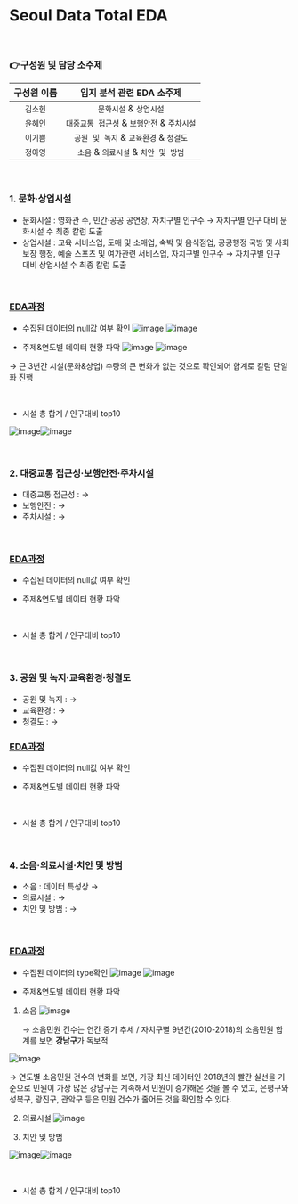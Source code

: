 # Seoul Data Total EDA

&nbsp;

### 👉구성원 및 담당 소주제

| 구성원 이름          | 입지 분석 관련 EDA 소주제 |
| :-----------------------: | :------------------------------------------------------------: |
|       `김소현`        | `문화시설` & `상업시설` |
|       `윤혜인`        | `대중교통 접근성` & `보행안전` & `주차시설` |
|       `이기쁨`        | `공원 및 녹지` & `교육환경` & `청결도` |
|       `정아영`        | `소음` & `의료시설` & `치안 및 방범`  |

&nbsp;

### 1. 문화·상업시설

- 문화시설 : 영화관 수, 민간·공공 공연장, 자치구별 인구수 → 자치구별 인구 대비 문화시설 수 최종 칼럼 도출
- 상업시설 : 교육 서비스업, 도매 및 소매업, 숙박 및 음식점업, 공공행정 국방 및 사회보장 행정,  예술 스포츠 및 여가관련 서비스업, 자치구별 인구수 → 자치구별 인구 대비 상업시설 수 최종 칼럼 도출

 &nbsp;

### [EDA과정](https://github.com/kim-so-hyeon/Naver-Shopping-Title-Recommendation-Service/blob/develop/NshoppingDBCrawler_hi.py)
- 수집된 데이터의 null값 여부 확인
![image](https://user-images.githubusercontent.com/64175848/111867760-6a482480-89b9-11eb-8e8e-025c70390816.png)
![image](https://user-images.githubusercontent.com/64175848/113703258-88ca5180-9715-11eb-82ab-e4ae321a4072.png)

- 주제&연도별 데이터 현황 파악
![image](https://user-images.githubusercontent.com/64175848/111867603-80a1b080-89b8-11eb-8768-72c5ce8092b0.png)
![image](https://user-images.githubusercontent.com/64175848/113703458-d21aa100-9715-11eb-8fae-e89bb29341f0.png)


→ 근 3년간 시설(문화&상업) 수량의 큰 변화가 없는 것으로 확인되어 합계로 칼럼 단일화 진행

 &nbsp;

- 시설 총 합계 / 인구대비 top10

![image](https://user-images.githubusercontent.com/64175848/112977404-f82dc780-9190-11eb-8da4-4ea7aaa496d9.png)![image](https://user-images.githubusercontent.com/64175848/112980044-54461b00-9194-11eb-86a3-b84468335210.png)

&nbsp;

### 2. 대중교통 접근성·보행안전·주차시설

- 대중교통 접근성 :  → 
- 보행안전 :  → 
- 주차시설 :  → 

 &nbsp;

### [EDA과정](https://github.com/kim-so-hyeon/Naver-Shopping-Title-Recommendation-Service/blob/develop/NshoppingDBCrawler_hi.py)
- 수집된 데이터의 null값 여부 확인


- 주제&연도별 데이터 현황 파악




 &nbsp;

- 시설 총 합계 / 인구대비 top10


&nbsp;

### 3. 공원 및 녹지·교육환경·청결도

- 공원 및 녹지 :  → 
- 교육환경 :  → 
- 청결도 :  → 
 &nbsp;

### [EDA과정](https://github.com/kim-so-hyeon/Naver-Shopping-Title-Recommendation-Service/blob/develop/NshoppingDBCrawler_hi.py)
- 수집된 데이터의 null값 여부 확인


- 주제&연도별 데이터 현황 파악




 &nbsp;

- 시설 총 합계 / 인구대비 top10



 &nbsp;

### 4. 소음·의료시설·치안 및 방범

- 소음 :  데이터 특성상 → 
- 의료시설 :  → 
- 치안 및 방범 :  → 
 
 &nbsp;

### [EDA과정](https://github.com/ayeongjeong/Seoul-Data-EDA/blob/main/seouldataEDA.ipynb)
- 수집된 데이터의 type확인
![image](https://user-images.githubusercontent.com/64175848/112982185-257d7400-9197-11eb-8e78-8c7011bee3d6.png)
![image](https://user-images.githubusercontent.com/64175848/112982416-6d9c9680-9197-11eb-86cf-60541068cbe3.png)


- 주제&연도별 데이터 현황 파악
1) 소음
![image](https://user-images.githubusercontent.com/64175848/112983965-3f1fbb00-9199-11eb-94cd-605e82c45260.png)

   → 소음민원 건수는 연간 증가 추세 / 자치구별 9년간(2010-2018)의 소음민원 합계를 보면 **강남구**가 독보적

![image](https://user-images.githubusercontent.com/64175848/113700848-4ce1bd00-9712-11eb-84e0-021867f9a66f.png)

   → 연도별 소음민원 건수의 변화를 보면, 가장 최신 데이터인 2018년의 빨간 실선을 기준으로 민원이 가장 많은 강남구는 계속해서 민원이 증가해온 것을 볼 수 있고, 은평구와 성북구, 광진구, 관악구 등은 민원 건수가 줄어든 것을 확인할 수 있다.

2) 의료시설
![image](https://user-images.githubusercontent.com/64175848/113701772-8e269c80-9713-11eb-9aa5-53c76a14aef6.png)

3) 치안 및 방범

![image](https://user-images.githubusercontent.com/64175848/113703786-43f2ea80-9716-11eb-9c15-61c70026d90a.png)![image](https://user-images.githubusercontent.com/64175848/113703822-4f461600-9716-11eb-8c78-9a24326debc4.png)

 &nbsp;

- 시설 총 합계 / 인구대비 top10


 &nbsp;
